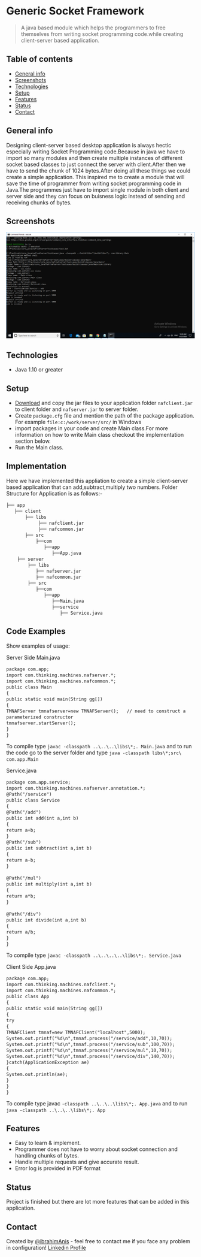 # Generic Socket Framework
> A java based module which helps the programmers to free themselves from writing socket programming code.while creating client-server based application.

## Table of contents
* [General info](#general-info)
* [Screenshots](#screenshots)
* [Technologies](#technologies)
* [Setup](#setup)
* [Features](#features)
* [Status](#status)
* [Contact](#contact)

## General info
Designing client-server based desktop application is always hectic especially writing Socket Programming code.Because in java we have to import so many modules and then create multiple instances of different socket based classes to just connect the server with client.After then we have to send the chunk of 1024 bytes.After doing all these things we could create a simple application.
This inspired me to create a module that will save the time of programmer from writing socket programming code in Java.The programmes just have to import single module in both client and server side and they can focus on buisness logic instead of sending and receiving chunks of bytes. 
## Screenshots
![Example screenshot](./screenshots/server_side.png)

## Technologies
* Java 1.10 or greater

## Setup 
* [Download](https://drive.google.com/drive/folders/1KPqlA9dvWa4CyF0FPudD9ZtxPzr9OdPk?usp=sharing) and copy the jar files to your application folder
 `nafclient.jar` to client folder  and `nafserver.jar` to server folder.
* Create `package.cfg` file and mention the path of the package application. For example
   `file:c:/work/server/src/` in Windows
* import packages in your code and create Main class.For more information on how to write Main class checkout the implementation section below.
* Run the Main class.

## Implementation
Here we have implemented this appliation to create a simple client-server based application that can add,subtract,multiply two numbers.
Folder Structure for Application is as follows:-

```
├── app
   ├── client
       ├── libs
            ├── nafclient.jar
            ├── nafcommon.jar
       ├── src
           ├──com
              ├──app
                 ├──App.java
    ├── server
        ├── libs
           ├── nafserver.jar
           ├── nafcommon.jar
        ├── src
           ├──com
              ├──app
                 ├──Main.java
                 ├──service
                    ├── Service.java
```


## Code Examples
Show examples of usage:

Server Side Main.java
```
package com.app;
import com.thinking.machines.nafserver.*;
import com.thinking.machines.nafcommon.*;
public class Main
{
public static void main(String gg[])
{
TMNAFServer tmnafserver=new TMNAFServer();   // need to construct a parameterized constructor
tmnafserver.startServer();
}
}
```
To compile type ```javac -classpath ..\..\..\libs\*;. Main.java```
and to run the code go to the server folder and type ```java -classpath libs\*;src\ com.app.Main```


Service.java

```
package com.app.service;
import com.thinking.machines.nafserver.annotation.*;
@Path("/service")
public class Service
{
@Path("/add")
public int add(int a,int b)
{
return a+b;
}
@Path("/sub")
public int subtract(int a,int b)
{
return a-b;
}

@Path("/mul")
public int multiply(int a,int b)
{
return a*b;
}

@Path("/div")
public int divide(int a,int b)
{
return a/b;
}
}
```

To compile type ```javac -classpath ..\..\..\..\libs\*;. Service.java```


Client Side App.java

```
package com.app;
import com.thinking.machines.nafclient.*;
import com.thinking.machines.nafcommon.*;
public class App
{
public static void main(String gg[])
{
try
{
TMNAFClient tmnaf=new TMNAFClient("localhost",5000);
System.out.printf("%d\n",tmnaf.process("/service/add",10,70));
System.out.printf("%d\n",tmnaf.process("/service/sub",100,70));
System.out.printf("%d\n",tmnaf.process("/service/mul",10,70));
System.out.printf("%d\n",tmnaf.process("/service/div",140,70));
}catch(ApplicationException ae)
{
System.out.println(ae);
}
}
}
```
To compile type javac ```-classpath ..\..\..\libs\*;. App.java```
and to run ``` java -classpath ..\..\..\libs\*;. App```



## Features
* Easy to learn & implement.
* Programmer does not have to worry about socket connection and handling chunks of bytes.
* Handle multiple requests and give accurate result.
* Error log is provided in PDF format



## Status
Project is finished but there are lot more features that can be added in this application.

## Contact
Created by [@ibrahimAnis]() - feel free to contact me if you face any problem in configuration!
[Linkedin Profile](https://linkedin.com/in/ibrahimanis)

